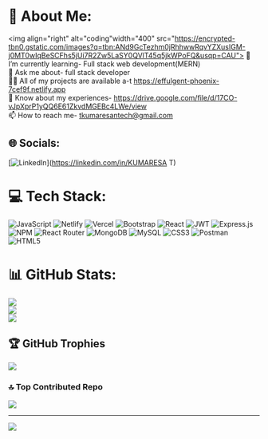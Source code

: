# 💫 About Me:
<img align="right" alt="coding"width="400" src="https://encrypted-tbn0.gstatic.com/images?q=tbn:ANd9GcTezhm0jRhhwwRqvYZXusIGM-j0MT0wIqBeSCFhs5jUi7R2Zw5LaSY0QVlT45q5jkWPoFQ&usqp=CAU">
🌱 I’m currently learning- Full stack web development(MERN)<br>💬 Ask me about- full stack developer<br>👨‍💻 All of my projects are available a-t https://effulgent-phoenix-7cef9f.netlify.app<br>📄 Know about my experiences- https://drive.google.com/file/d/17CO-vJpXprP1yQQ6E61ZkvdMGEBc4LWe/view<br>📫 How to reach me- tkumaresantech@gmail.com


## 🌐 Socials:
[![LinkedIn](https://img.shields.io/badge/LinkedIn-%230077B5.svg?logo=linkedin&logoColor=white)](https://linkedin.com/in/KUMARESA T) 

# 💻 Tech Stack:
![JavaScript](https://img.shields.io/badge/javascript-%23323330.svg?style=for-the-badge&logo=javascript&logoColor=%23F7DF1E) ![Netlify](https://img.shields.io/badge/netlify-%23000000.svg?style=for-the-badge&logo=netlify&logoColor=#00C7B7) ![Vercel](https://img.shields.io/badge/vercel-%23000000.svg?style=for-the-badge&logo=vercel&logoColor=white) ![Bootstrap](https://img.shields.io/badge/bootstrap-%23563D7C.svg?style=for-the-badge&logo=bootstrap&logoColor=white) ![React](https://img.shields.io/badge/react-%2320232a.svg?style=for-the-badge&logo=react&logoColor=%2361DAFB) ![JWT](https://img.shields.io/badge/JWT-black?style=for-the-badge&logo=JSON%20web%20tokens) ![Express.js](https://img.shields.io/badge/express.js-%23404d59.svg?style=for-the-badge&logo=express&logoColor=%2361DAFB) ![NPM](https://img.shields.io/badge/NPM-%23000000.svg?style=for-the-badge&logo=npm&logoColor=white) ![React Router](https://img.shields.io/badge/React_Router-CA4245?style=for-the-badge&logo=react-router&logoColor=white) ![MongoDB](https://img.shields.io/badge/MongoDB-%234ea94b.svg?style=for-the-badge&logo=mongodb&logoColor=white) ![MySQL](https://img.shields.io/badge/mysql-%2300f.svg?style=for-the-badge&logo=mysql&logoColor=white) ![CSS3](https://img.shields.io/badge/css3-%231572B6.svg?style=for-the-badge&logo=css3&logoColor=white) ![Postman](https://img.shields.io/badge/Postman-FF6C37?style=for-the-badge&logo=postman&logoColor=white) ![HTML5](https://img.shields.io/badge/html5-%23E34F26.svg?style=for-the-badge&logo=html5&logoColor=white)
# 📊 GitHub Stats:
![](https://github-readme-stats.vercel.app/api?username=kumaresan2001&theme=radical&hide_border=false&include_all_commits=false&count_private=false)<br/>
![](https://github-readme-streak-stats.herokuapp.com/?user=kumaresan2001&theme=radical&hide_border=false)<br/>
![](https://github-readme-stats.vercel.app/api/top-langs/?username=kumaresan2001&theme=radical&hide_border=false&include_all_commits=false&count_private=false&layout=compact)

## 🏆 GitHub Trophies
![](https://github-profile-trophy.vercel.app/?username=kumaresan2001&theme=radical&no-frame=false&no-bg=false&margin-w=4)

### 🔝 Top Contributed Repo
![](https://github-contributor-stats.vercel.app/api?username=kumaresan2001&limit=5&theme=radical&combine_all_yearly_contributions=true)

---
[![](https://visitcount.itsvg.in/api?id=kumaresan2001&icon=0&color=0)](https://visitcount.itsvg.in)

<!-- Proudly created with GPRM ( https://gprm.itsvg.in ) -->
